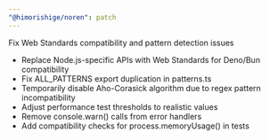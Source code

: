 ```yaml
---
"@himorishige/noren": patch
---
```


Fix Web Standards compatibility and pattern detection issues

- Replace Node.js-specific APIs with Web Standards for Deno/Bun compatibility
- Fix ALL_PATTERNS export duplication in patterns.ts
- Temporarily disable Aho-Corasick algorithm due to regex pattern incompatibility
- Adjust performance test thresholds to realistic values
- Remove console.warn() calls from error handlers
- Add compatibility checks for process.memoryUsage() in tests
